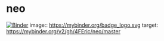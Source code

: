 # neo
[![Binder](https://mybinder.org/badge_logo.svg)](https://mybinder.org/v2/gh/4FEric/neo/master)
image:: https://mybinder.org/badge_logo.svg
target: https://mybinder.org/v2/gh/4FEric/neo/master
